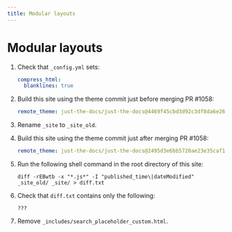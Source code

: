 ```yaml
---
title: Modular layouts
---
```


# Modular layouts

1.  Check that `_config.yml` sets:

    ```yaml
    compress_html:
      blanklines: true
    ```

1.  Build this site using the theme commit just before merging PR #1058:

    ```yaml
    remote_theme: just-the-docs/just-the-docs@4469f45cbd3d92c3df8da6e26ffd3c7fa86f5737
    ```

1.  Rename `_site` to `_site_old`.

1.  Build this site using the theme commit just after merging PR #1058:

    ```yaml
    remote_theme: just-the-docs/just-the-docs@2495d3e6bb5720ae23e35caf16888f0c7f37ede0
    ```

1.  Run the following shell command in the root directory of this site:
 
    ```shell
    diff -rEBwtb -x "*.js*" -I "published_time\|dateModified" _site_old/ _site/ > diff.txt
    ```

1.  Check that `diff.txt` contains only the following:

    ```
    ???
    ```

1.  Remove `_includes/search_placeholder_custom.html`.
